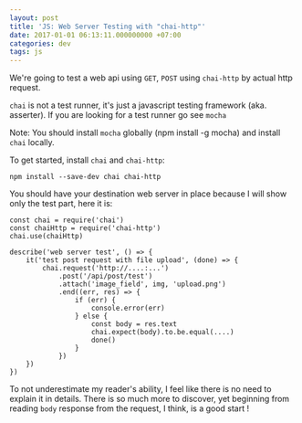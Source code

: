 ```yaml
---
layout: post
title: 'JS: Web Server Testing with "chai-http"'
date: 2017-01-01 06:13:11.000000000 +07:00
categories: dev
tags: js
---
```

We're going to test a web api using `GET`, `POST` using `chai-http` by actual http request.

`chai` is not a test runner, it's just a javascript testing framework (aka. asserter). If you are looking for a test runner go see `mocha`

Note: You should install `mocha` globally (npm install -g mocha) and install `chai` locally.

To get started, install `chai` and `chai-http`:

```
npm install --save-dev chai chai-http
```

You should have your destination web server in place because I will show only the test part, here it is:

```
const chai = require('chai')
const chaiHttp = require('chai-http')
chai.use(chaiHttp)

describe('web server test', () => {
    it('test post request with file upload', (done) => {
        chai.request('http://....:...')
            .post('/api/post/test')
            .attach('image_field', img, 'upload.png')
            .end((err, res) => {
                if (err) {
                    console.error(err)
                } else {
                    const body = res.text
                    chai.expect(body).to.be.equal(....)
                    done()
                }
            })
    })
})
```

To not underestimate my reader's ability, I feel like there is no need to explain it in details. There is so much more to discover, yet beginning from reading `body` response from the request, I think, is a good start !
